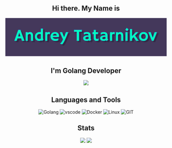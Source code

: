  <div id="MyProfile" align="center">
    
## Hi there. My Name is


![Header](https://github.com/Andres-Tat/Andres-Tat/blob/main/assets/Header.png) 
 

## I'm Golang Developer

<img src=https://media1.giphy.com/media/v1.Y2lkPTc5MGI3NjExbGNraWI0eml3bHBoMGdkYXkzMDl5YXlzc2pnNnlvZTRmc2VxazJhZCZlcD12MV9pbnRlcm5hbF9naWZfYnlfaWQmY3Q9Zw/fQZX2aoRC1Tqw/giphy.gif>




## Languages and Tools

![Golang]([https://img.shields.io/badge/-Golang-090909?style=for-the-badge&logo=Golang&logoColor=#007D9C])
![vscode](https://img.shields.io/badge/-VSCode-090909?style=for-the-badge&logo=VisualStudio&logoColor=3aa3e9)
![Docker](https://img.shields.io/badge/-Docker-090909?style=for-the-badge&logo=Docker&logoColor=2496ed)
![Linux](https://img.shields.io/badge/-Linux-090909?style=for-the-badge&logo=Linux&logoColor=f7b614)
![GIT](https://img.shields.io/badge/-GIT-090909?style=for-the-badge&logo=GIT&logoColor=e84e31)






## Stats


![](http://github-profile-summary-cards.vercel.app/api/cards/repos-per-language?username=Andres-Tat&theme=aura_dark) 
![](http://github-profile-summary-cards.vercel.app/api/cards/most-commit-language?username=Andres-Tat&theme=aura_dark)




</div>



